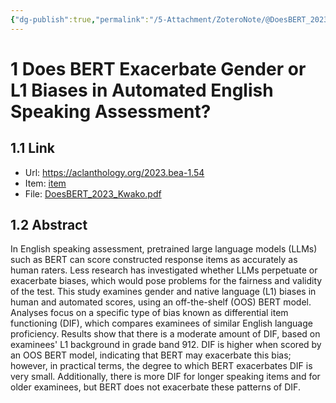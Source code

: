 ```yaml
---
{"dg-publish":true,"permalink":"/5-Attachment/ZoteroNote/@DoesBERT_2023_Kwako/","title":"Does BERT Exacerbate Gender or L1 Biases in Automated English Speaking Assessment?"}
---
```


# 1 Does BERT Exacerbate Gender or L1 Biases in Automated English Speaking Assessment?
## 1.1 Link
- Url: https://aclanthology.org/2023.bea-1.54
- Item: [item](zotero://select/library/items/QK8GDFQN)
- File: [DoesBERT_2023_Kwako.pdf](zotero://open-pdf/library/items/AFZAI7KT)
## 1.2 Abstract
In English speaking assessment, pretrained large language models (LLMs) such as BERT can score constructed response items as accurately as human raters. Less research has investigated whether LLMs perpetuate or exacerbate biases, which would pose problems for the fairness and validity of the test. This study examines gender and native language (L1) biases in human and automated scores, using an off-the-shelf (OOS) BERT model. Analyses focus on a specific type of bias known as differential item functioning (DIF), which compares examinees of similar English language proficiency. Results show that there is a moderate amount of DIF, based on examinees' L1 background in grade band 912. DIF is higher when scored by an OOS BERT model, indicating that BERT may exacerbate this bias; however, in practical terms, the degree to which BERT exacerbates DIF is very small. Additionally, there is more DIF for longer speaking items and for older examinees, but BERT does not exacerbate these patterns of DIF.